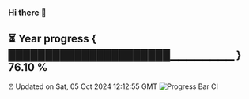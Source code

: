 ### Hi there 👋
⏳ Year progress { ██████████████████████▁▁▁▁▁▁▁▁ } 76.10 %
---
⏰ Updated on Sat, 05 Oct 2024 12:12:55 GMT
![Progress Bar CI](https://github.com/Moyi321/Moyi321/workflows/Progress%20Bar%20CI/badge.svg)
